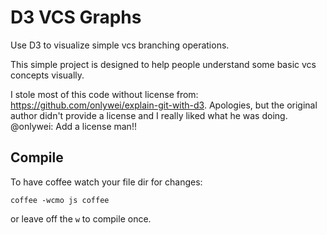 ﻿# D3 VCS Graphs

Use D3 to visualize simple vcs branching operations.

This simple project is designed to help people understand some basic vcs concepts visually.

I stole most of this code without license from: https://github.com/onlywei/explain-git-with-d3. Apologies, but the original author didn't provide a license and I really liked what he was doing. @onlywei: Add a license man!!

## Compile

To have coffee watch your file dir for changes:

`coffee -wcmo js coffee`

or leave off the `w` to compile once.